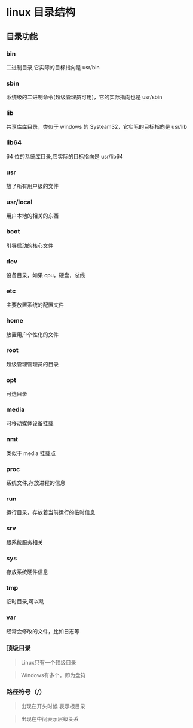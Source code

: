 # linux 目录结构

## 目录功能

### bin

二进制目录,它实际的目标指向是 usr/bin

### sbin

系统级的二进制命令(超级管理员可用)，它的实际指向也是 usr/sbin

### lib

共享库库目录，类似于 windows 的 Systeam32，它实际的目标指向是 usr/lib

### lib64

64 位的系统库目录,它实际的目标指向是 usr/lib64

### usr

放了所有用户级的文件

### usr/local 
用户本地的相关的东西

### boot

引导启动的核心文件

### dev

设备目录，如果 cpu，硬盘，总线

### etc

主要放置系统的配置文件

### home

放置用户个性化的文件

### root

超级管理管理员的目录

### opt

可选目录

### media

可移动媒体设备挂载

### nmt

类似于 media 挂载点

### proc

系统文件,存放进程的信息

### run

运行目录，存放着当前运行的临时信息

### srv

跟系统服务相关

### sys

存放系统硬件信息

### tmp

临时目录,可以动

### var

经常会修改的文件，比如日志等

### 顶级目录
> Linux只有一个顶级目录

> Windows有多个，即为盘符

### 路径符号（/）

> 出现在开头时候 表示根目录

> 出现在中间表示层级关系
